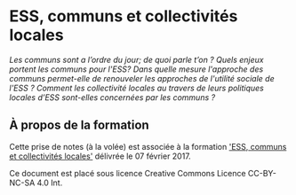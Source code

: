 # ESS, communs et collectivités locales

_Les communs sont a l’ordre du jour; de quoi parle t’on ? Quels enjeux portent les communs pour l'ESS? Dans quelle mesure l'approche des communs permet-elle de renouveler les approches de l'utilité sociale de l'ESS ? Comment les collectivité locales au travers de leurs politiques locales d’ESS sont-elles concernées par les communs ?_
   
## À propos de la formation

Cette prise de notes (à la volée) est associée à la formation ['ESS, communs et collectivités locales'](https://www.idealconnaissances.com/formation/ess-communs-et-collectivites-locales) délivrée le 07 février 2017.

Ce document est placé sous licence Creative Commons Licence CC-BY-NC-SA 4.0 Int. 
